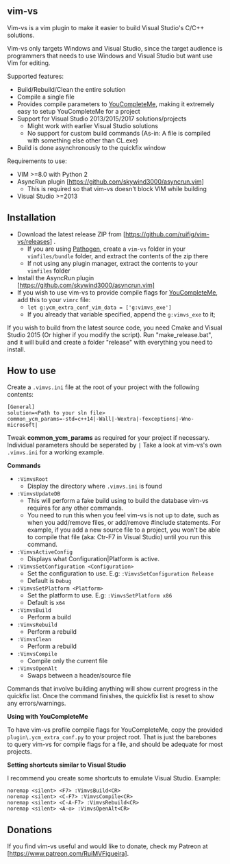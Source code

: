 vim-vs
------

Vim-vs is a vim plugin to make it easier to build Visual Studio's C/C++ solutions.

Vim-vs only targets Windows and Visual Studio, since the target audience is programmers that needs to use Windows and Visual Studio but want use Vim for editing.

Supported features:

* Build/Rebuild/Clean the entire solution 
* Compile a single file
* Provides compile parameters to [YouCompleteMe](https://github.com/Valloric/YouCompleteMe), making it extremely easy to setup YouCompleteMe for a project
* Support for Visual Studio 2013/2015/2017 solutions/projects
	* Might work with earlier Visual Studio solutions
	* No support for custom build commands (As-in: A file is compiled with something else other than CL.exe)
* Build is done asynchronously to the quickfix window

Requirements to use:

* VIM >=8.0 with Python 2
* AsyncRun plugin [https://github.com/skywind3000/asyncrun.vim]
	* This is required so that vim-vs doesn't block VIM while building
* Visual Studio >=2013

Installation
------------

* Download the latest release ZIP from [https://github.com/ruifig/vim-vs/releases] .
	* If you are using [Pathogen](https://github.com/tpope/vim-pathogen), create a ```vim-vs``` folder in your ```vimfiles/bundle``` folder, and extract the contents of the zip there
	* If not using any plugin manager, extract the contents to your ```vimfiles``` folder
* Install the AsyncRun plugin [https://github.com/skywind3000/asyncrun.vim]
* If you wish to use vim-vs to provide compile flags for [YouCompleteMe](https://github.com/Valloric/YouCompleteMe), add this to your ```vimrc``` file:
	* ```let g:ycm_extra_conf_vim_data = ['g:vimvs_exe']```
	* If you already that variable specified, append the ```g:vimvs_exe``` to it;

If you wish to build from the latest source code, you need Cmake and Visual Studio 2015 (Or higher if you modify the script). Run "make_release.bat", and it will build and create a folder "release" with everything you need to install.


How to use
-----------

Create a ```.vimvs.ini``` file at the root of your project with the following contents:

```
[General]
solution=<Path to your sln file>
common_ycm_params=-std=c++14|-Wall|-Wextra|-fexceptions|-Wno-microsoft|
```

Tweak **common_ycm_params** as required for your project if necessary. Individual parameters should be seperated by ```|```
Take a look at vim-vs's own ```.vimvs.ini``` for a working example.

**Commands**

* ```:VimvsRoot```
	* Display the directory where ```.vimvs.ini``` is found
* ```:VimvsUpdateDB```
	* This will perform a fake build using to build the database vim-vs requires for any other commands.
	* You need to run this when you feel vim-vs is not up to date, such as when you add/remove files, or add/remove #include statements. For example, if you add a new source file to a project, you won't be able to compile that file (aka: Ctr-F7 in Visual Studio) until you run this command.
* ```:VimvsActiveConfig```
	* Displays what Configuration|Platform is active.
* ```:VimvsSetConfiguration <Configuration>```
	* Set the configuration to use. E.g: ```:VimvsSetConfiguration Release```
	* Default is ```Debug```
* ```:VimvsSetPlatform <Platform>```
	* Set the platform to use. E.g: ```:VimvsSetPlatform x86```
	* Default is ```x64```
* ```:VimvsBuild```
	* Perform a build
* ```:VimvsRebuild```
	* Perform a rebuild
* ```:VimvsClean```
	* Perform a rebuild
* ```:VimvsCompile```
	* Compile only the current file
* ```:VimvsOpenAlt```
	* Swaps between a header/source file

Commands that involve building anything will show current progress in the quickfix list. Once the command finishes, the quickfix list is reset to show any errors/warnings.

**Using with YouCompleteMe**

To have vim-vs profile compile flags for YouCompleteMe, copy the provided ```plugin\.ycm_extra_conf.py``` to your project root. That is just the barebones to query vim-vs for compile flags for a file, and should be adequate for most projects.

**Setting shortcuts similar to Visual Studio**

I recommend you create some shortcuts to emulate Visual Studio. Example:

```
noremap <silent> <F7> :VimvsBuild<CR>
noremap <silent> <C-F7> :VimvsCompile<CR>
noremap <silent> <C-A-F7> :VimvsRebuild<CR>
noremap <silent> <A-o> :VimvsOpenAlt<CR>
```

Donations
---------

If you find vim-vs useful and would like to donate, check my Patreon at [https://www.patreon.com/RuiMVFigueira].



